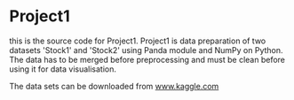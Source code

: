 # Project1
this is the source code for Project1.
Project1 is data preparation of two datasets 'Stock1' and 'Stock2' using Panda module and NumPy on Python.
The data has to be merged before preprocessing and must be clean before using it for data visualisation.

The data sets can be downloaded from www.kaggle.com 
